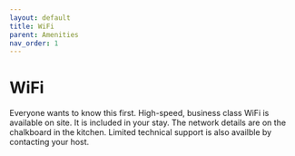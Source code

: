 ```yaml
---
layout: default
title: WiFi
parent: Amenities
nav_order: 1
---
```


# WiFi
Everyone wants to know this first. High-speed, business class WiFi is available on site. It is included in your stay. The network details are on the chalkboard in the kitchen. Limited technical support is also availble by contacting your host.